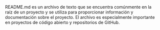 README.md es un archivo de texto que se encuentra comúnmente en la raíz de un proyecto y se utiliza para proporcionar información y documentación sobre el proyecto. El archivo es especialmente importante en proyectos de código abierto y repositorios de GitHub.
